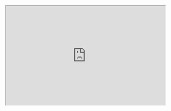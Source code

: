 <html>
<body>
  <iframe width="100%" height="315" src="https://jitenderji1137.github.io/Hack2Skill_Assignment/cypress/reports/html/index.html"></iframe>
</body>
</html>
